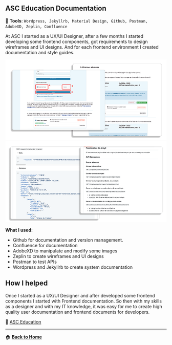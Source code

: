 ## ASC Education Documentation

:wrench: **Tools**: `Wordpress, Jekyllrb, Material Design, Github, Postman, AdobeXD, Zeplin, Confluence`

At ASC I started as a UX/UI Designer, after a few months I started developing some frontend components, got requirements to design wireframes and UI designs.
And for each frontend environment I created documentation and style guides.

![](/asceducation/assets/asc_details_1.png)
![](/asceducation/assets/asc_details_2.png)



**What I used:**

- Github for documentation and version management.
- Confluence for documentation
- AdobeXD to manipulate and modify some images
- Zeplin to create wireframes and UI designs
- Postman to test APIs
- Wordpress and Jekyllrb to create system documentation


## How I helped

Once I started as a UX/UI Designer and after developed some frontend components I started with Frontend documentation. So then with my skills as a designer and with my IT knowledge, it was easy for me to create high quality user documentation and frontend documents for developers.


:link: [ASC Education](https://asc.education/ "ASC Education")

------------
 :house: **[Back to Home](/README.md)**